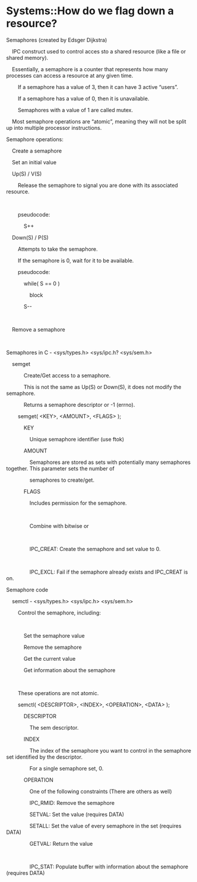 # Systems::How do we flag down a resource?

Semaphores (created by Edsger Dijkstra)

  


    IPC construct used to control acces sto a shared resource (like a file or shared memory).  


  


    Essentially, a semaphore is a counter that represents how many processes can access a resource at any given time.  


  


        If a semaphore has a value of 3, then it can have 3 active “users”.  


  


        If a semaphore has a value of 0, then it is unavailable.  


  


        Semaphores with a value of 1 are called mutex.  


  


    Most semaphore operations are “atomic”, meaning they will not be split up into multiple processor instructions.  


  


Semaphore operations:

  


    Create a semaphore  


  


    Set an initial value  


  


    Up(S) / V(S)  


        Release the semaphore to signal you are done with its associated resource.  


      


        pseudocode:  


            S++  


  


    Down(S) / P(S)  


        Attempts to take the semaphore.  


  


        If the semaphore is 0, wait for it to be available.  


  


        pseudocode:  


            while( S == 0 )  


                block  


            S--  


      


    Remove a semaphore  


              


Semaphores in C - &lt;sys/types.h&gt; &lt;sys/ipc.h? &lt;sys/sem.h&gt;

  


    semget  


  


            Create/Get access to a semaphore.  


  


            This is not the same as Up(S) or Down(S), it does not modify the semaphore.  


  


            Returns a semaphore descriptor or -1 (errno).  


  


        semget( &lt;KEY&gt;, &lt;AMOUNT&gt;, &lt;FLAGS&gt; );  


  


            KEY  


                Unique semaphore identifier (use ftok)  


            AMOUNT  


                Semaphores are stored as sets with potentially many semaphores together. This parameter sets the number of 

                semaphores to create/get.  


            FLAGS  


                Includes permission for the semaphore.  


              


                Combine with bitwise or  


      


                IPC_CREAT: Create the semaphore and set value to 0.  


          


                IPC_EXCL: Fail if the semaphore already exists and IPC_CREAT is on.  


  


Semaphore code

    semctl - &lt;sys/types.h&gt; &lt;sys/ipc.h&gt; &lt;sys/sem.h&gt;  


  


        Control the semaphore, including:  


          


            Set the semaphore value  


            Remove the semaphore  


            Get the current value  


            Get information about the semaphore  


      


        These operations are not atomic.

  


        semctl( &lt;DESCRIPTOR&gt;, &lt;INDEX&gt;, &lt;OPERATION&gt;, &lt;DATA&gt; );  


  


            DESCRIPTOR  


                The sem descriptor.  


  


            INDEX  


                The index of the semaphore you want to control in the semaphore set identified by the descriptor.  


  


                For a single semaphore set, 0.  


  


            OPERATION  


                One of the following constraints (There are others as well)  


  


                IPC_RMID: Remove the semaphore  


  


                SETVAL: Set the value (requires DATA)  


  


                SETALL: Set the value of every semaphore in the set (requires DATA)  


  


                GETVAL: Return the value  


          


                IPC_STAT: Populate buffer with information about the semaphore (requires DATA)  


  


  

